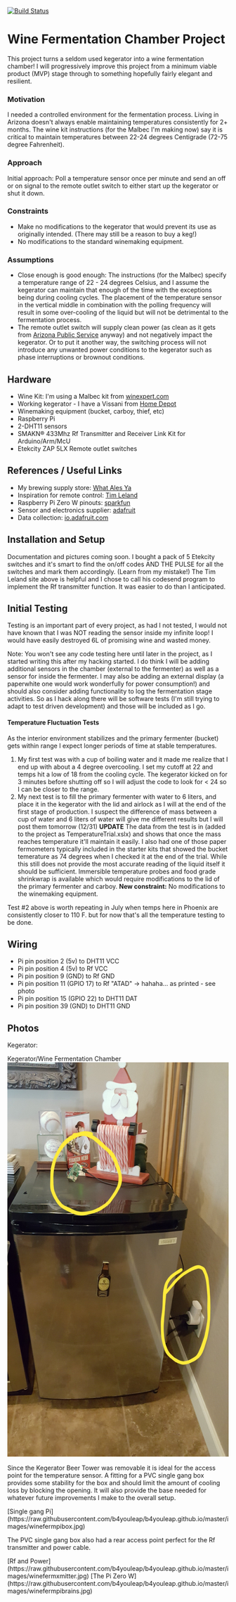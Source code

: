 [![Build Status](https://travis-ci.org/b4youleap/wineferm.svg?branch=master)](https://travis-ci.org/b4youleap/wineferm)
# Wine Fermentation Chamber Project
This project turns a seldom used kegerator into a wine fermentation chamber! I will progressively improve this project from a minimum viable product (MVP) stage through to something hopefully fairly elegant and resilient.

### Motivation
I needed a controlled environment for the fermentation process. Living in Arizona doesn't always enable maintaining temperatures consistently for 2+ months. The wine kit instructions (for the Malbec I'm making now) say it is critical to maintain temperatures between 22-24 degrees Centigrade (72-75 degree Fahrenheit).

### Approach
Initial approach: Poll a temperature sensor once per minute and send an off or on signal to the remote outlet switch to either start up the kegerator or shut it down.

### Constraints
* Make no modifications to the kegerator that would prevent its use as originally intended. (There may still be a reason to buy a keg!)
* No modifications to the standard winemaking equipment.

### Assumptions
* Close enough is good enough: The instructions (for the Malbec) specify a temperature range of 22 - 24 degrees Celsius, and I assume the kegerator can maintain that enough of the time with the exceptions being during cooling cycles. The placement of the temperature sensor in the vertical middle in combination with the polling frequency will result in some over-cooling of the liquid but will not be detrimental to the fermentation process.
* The remote outlet switch will supply clean power (as clean as it gets from [Arizona Public Service](https://www.aps.com/) anyway) and not negatively impact the kegerator. Or to put it another way, the switching process will not introduce any unwanted power conditions to the kegerator such as phase interruptions or brownout conditions.

## Hardware
* Wine Kit: I'm using a Malbec kit from [winexpert.com](https://winexpert.com)
* Working kegerator - I have a Vissani from [Home Depot](https://www.homedepot.com/catalog/pdfImages/89/894db3fc-a2a8-4a2d-a149-49658eb58ddd.pdf)
* Winemaking equipment (bucket, carboy, thief, etc)
* Raspberry Pi
* 2-DHT11 sensors
* SMAKN® 433Mhz Rf Transmitter and Receiver Link Kit for Arduino/Arm/McU
* Etekcity ZAP 5LX Remote outlet switches

## References / Useful Links
* My brewing supply store: [What Ales Ya](http://whatalesya.com)
* Inspiration for remote control: [Tim Leland](https://timleland.com/wireless-power-outlets/)
* Raspberry Pi Zero W pinouts: [sparkfun](https://cdn.sparkfun.com/assets/learn_tutorials/6/7/6/PiZero_1.pdf)
* Sensor and electronics supplier: [adafruit](https://www.adafruit.com/)
* Data collection: [io.adafruit.com](https://io.adafruit.com/)

## Installation and Setup
Documentation and pictures coming soon. I bought a pack of 5 Etekcity switches and it's smart to find the on/off codes AND THE PULSE for all the switches and mark them accordingly. (Learn from my mistake!) The Tim Leland site above is helpful and I chose to call his codesend program to implement the Rf transmitter function. It was easier to do than I anticipated.

## Initial Testing
Testing is an important part of every project, as had I not tested, I would not have known that I was NOT reading the sensor inside my infinite loop! I would have easily destroyed 6L of promising wine and wasted money. 

Note: You won't see any code testing here until later in the project, as I started writing this after my hacking started. I do think I will be adding additional sensors in the chamber (external to the fermenter) as well as a sensor for inside the fermenter. I may also be adding an external display (a paperwhite one would work wonderfully for power consumption!) and should also consider adding functionality to log the fermentation stage activities. So as I hack along there will be software tests (I'm still trying to adapt to test driven development) and those will be included as I go.

#### Temperature Fluctuation Tests
As the interior environment stabilizes and the primary fermenter (bucket) gets within range I expect longer periods of time at stable temperatures.
1. My first test was with a cup of boiling water and it made me realize that I end up with about a 4 degree overcooling. I set my cutoff at 22 and temps hit a low of 18 from the cooling cycle. The kegerator kicked on for 3 minutes before shutting off so I will adjust the code to look for < 24 so I can be closer to the range. 
2. My next test is to fill the primary fermenter with water to 6 liters, and place it in the kegerator with the lid and airlock as I will at the end of the first stage of production.  I suspect the difference of mass between a cup of water and 6 liters of water will give me different results but I will post them tomorrow (12/31) **UPDATE** The data from the test is in (added to the project as TemperatureTrial.xslx) and shows that once the mass reaches temperature it'll maintain it easily. I also had one of those paper fermometers typically included in the starter kits that showed the bucket temerature as 74 degrees when I checked it at the end of the trial. While this still does not provide the most accurate reading of the liquid itself it should be sufficient. Immersible temperature probes and food grade shrinkwrap is available which would require modifications to the lid of the primary fermenter and carboy. **New constraint:** No modifications to the winemaking equipment.

Test #2 above is worth repeating in July when temps here in Phoenix are consistently closer to 110 F. but for now that's all the temperature testing to be done.

## Wiring
* Pi pin position 2 (5v) to DHT11 VCC
* Pi pin position 4 (5v) to Rf VCC
* Pi pin position 9 (GND) to Rf GND
* Pi pin position 11 (GPIO 17) to Rf "ATAD" -> hahaha... as printed - see photo
* Pi pin position 15 (GPIO 22) to DHT11 DAT
* Pi pin position 39 (GND) to DHT11 GND

## Photos
<p>Kegerator:</p>
Kegerator/Wine Fermentation Chamber<img src="https://raw.githubusercontent.com/b4youleap/b4youleap.github.io/master/images/winefermexterior.jpg">
<p>Since the Kegerator Beer Tower was removable it is ideal for the access point for the temperature sensor. A fitting for a PVC single gang box provides some stability for the box and should limit the amount of cooling loss by blocking the opening. It will also provide the base needed for whatever future improvements I make to the overall setup.</p>
[Single gang Pi](https://raw.githubusercontent.com/b4youleap/b4youleap.github.io/master/images/winefermpibox.jpg)
<p>The PVC single gang box also had a rear access point perfect for the Rf transmitter and power cable.<p>
[Rf and Power](https://raw.githubusercontent.com/b4youleap/b4youleap.github.io/master/images/winefermxmitter.jpg)
[The Pi Zero W](https://raw.githubusercontent.com/b4youleap/b4youleap.github.io/master/images/winefermpibrains.jpg)